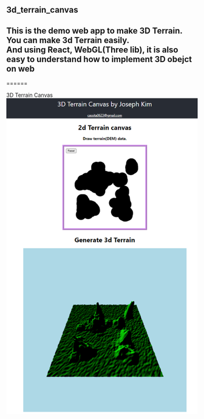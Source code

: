 ## 3d_terrain_canvas
## This is the demo web app to make 3D Terrain.<br>You can make 3d Terrain easily.<br>And using React, WebGL(Three lib), it is also easy to understand how to implement 3D obejct on web
======

3D Terrain Canvas
![Demo Image](./public/demoImg.png "3D Terrain Demo Image")

